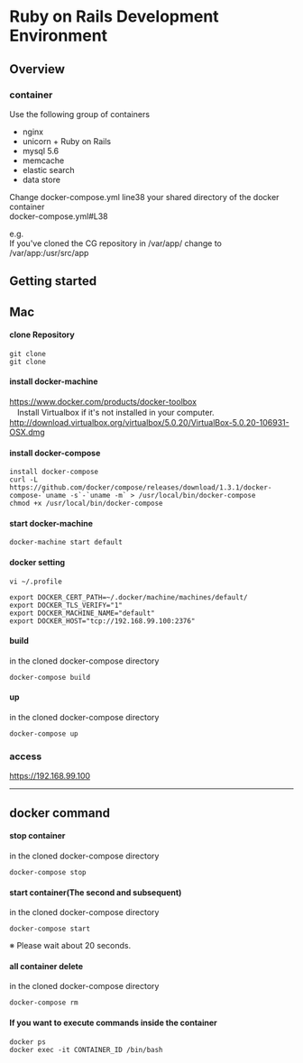 # Ruby on Rails Development Environment

## Overview

### container
Use the following group of containers  
- nginx  
- unicorn + Ruby on Rails  
- mysql 5.6  
- memcache  
- elastic search  
- data store  

Change docker-compose.yml line38
your shared directory of the docker container  
docker-compose.yml#L38  

e.g.  
If you've cloned the CG repository in /var/app/
change to /var/app:/usr/src/app

## Getting started
## Mac
#### clone Repository
```
git clone 
git clone 
```

#### install docker-machine
https://www.docker.com/products/docker-toolbox  
　Install Virtualbox if it's not installed in your computer.
　http://download.virtualbox.org/virtualbox/5.0.20/VirtualBox-5.0.20-106931-OSX.dmg  

#### install docker-compose
```
install docker-compose
curl -L https://github.com/docker/compose/releases/download/1.3.1/docker-compose-`uname -s`-`uname -m` > /usr/local/bin/docker-compose
chmod +x /usr/local/bin/docker-compose
```

#### start docker-machine
```
docker-machine start default
```

#### docker setting
```
vi ~/.profile

export DOCKER_CERT_PATH=~/.docker/machine/machines/default/
export DOCKER_TLS_VERIFY="1"
export DOCKER_MACHINE_NAME="default"
export DOCKER_HOST="tcp://192.168.99.100:2376"
```

#### build
in the cloned docker-compose directory
```
docker-compose build
```

#### up
in the cloned docker-compose directory
```
docker-compose up
```
### access
https://192.168.99.100

---

## docker command
#### stop container
in the cloned docker-compose directory
```
docker-compose stop
```

#### start container(The second and subsequent)
in the cloned docker-compose directory
```
docker-compose start
```
※ Please wait about 20 seconds.

#### all container delete
in the cloned docker-compose directory
```
docker-compose rm
```

#### If you want to execute commands inside the container
```
docker ps
docker exec -it CONTAINER_ID /bin/bash
```
